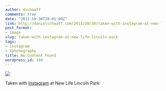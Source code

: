 ```yaml
---
author: dschaaff
comments: true
date: "2011-10-30T20:01:00Z"
link: http://danielschaaff.com/2011/10/30/taken-with-instagram-at-new-life-lincoln-park/
post_format:
- Image
slug: taken-with-instagram-at-new-life-lincoln-park
tags:
- instagram
- Iphonography
title: No Content Found
wordpress_id: 394
---
```


![](https://danielschaaff.files.wordpress.com/2011/10/tumblr_ltwaanlpll1qcnv82o1_1280.jpg)

Taken with [Instagram](http://instagr.am) at New Life Lincoln Park
